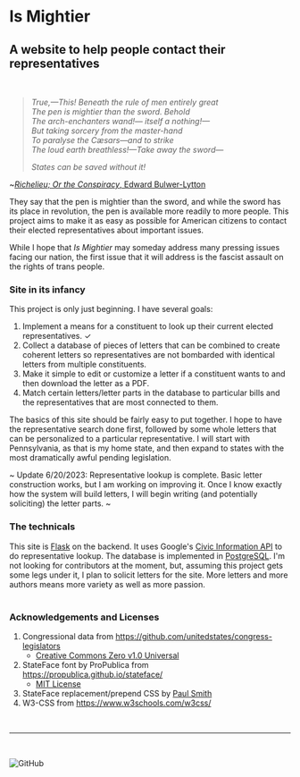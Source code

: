 # Is Mightier

## A website to help people contact their representatives  

<br />

>*True,—This!*
*Beneath the rule of men entirely great*  
*The pen is mightier than the sword. Behold*  
*The arch-enchanters wand!— itself a nothing!—*  
*But taking sorcery from the master-hand*  
*To paralyse the Cæsars—and to strike*  
*The loud earth breathless!—Take away the sword—*  
>
>*States can be saved without it!*  

~[*Richelieu; Or the Conspiracy*, Edward Bulwer-Lytton](https://archive.org/details/richelieuorconsp00lyttiala/page/38/mode/2up)

They say that the pen is mightier than the sword, and while the sword has its place in revolution, the pen is available more readily to more people. This project aims to make it as easy as possible for American citizens to contact their elected representatives about important issues.  
  
While I hope that *Is Mightier* may someday address many pressing issues facing our nation, the first issue that it will address is the fascist assault on the rights of trans people.  
  
### Site in its infancy

This project is only just beginning. I have several goals:

1. Implement a means for a constituent to look up their current elected representatives. ✓
2. Collect a database of pieces of letters that can be combined to create coherent letters so representatives are not bombarded with identical letters from multiple constituents.
3. Make it simple to edit or customize a letter if a constituent wants to and then download the letter as a PDF.
4. Match certain letters/letter parts in the database to particular bills and the representatives that are most connected to them.

The basics of this site should be fairly easy to put together. I hope to have the representative search done first, followed by some whole letters that can be personalized to a particular representative. I will start with Pennsylvania, as that is my home state, and then expand to states with the most dramatically awful pending legislation.

~
Update 6/20/2023: Representative lookup is complete. Basic letter construction works, but I am working on improving it. Once I know exactly how the system will build letters, I will begin writing (and potentially soliciting) the letter parts.
 ~
 
### The technicals

This site is [Flask](https://flask.palletsprojects.com/en/2.3.x/) on the backend. It uses Google's [Civic Information API](https://developers.google.com/civic-information) to do representative lookup. The database is implemented in [PostgreSQL](https://www.postgresql.org/).
I'm not looking for contributors at the moment, but, assuming this project gets some legs under it, I plan to solicit letters for the site. More letters and more authors means more variety as well as more passion.
<br />
<br />

### Acknowledgements and Licenses

1. Congressional data from <https://github.com/unitedstates/congress-legislators>
    - [Creative Commons Zero v1.0 Universal](https://github.com/unitedstates/congress-legislators/blob/main/LICENSE)
2. StateFace font by ProPublica from <https://propublica.github.io/stateface/>
    - [MIT License](https://github.com/propublica/stateface/blob/master/LICENSE.txt)
3. StateFace replacement/prepend CSS by [Paul Smith](https://github.com/paulsmith)
4. W3-CSS from <https://www.w3schools.com/w3css/>

  <br />

---

<br />

![GitHub](https://img.shields.io/github/license/TRezendes/IsMightier?color=%235bcefa&style=flat-square)
